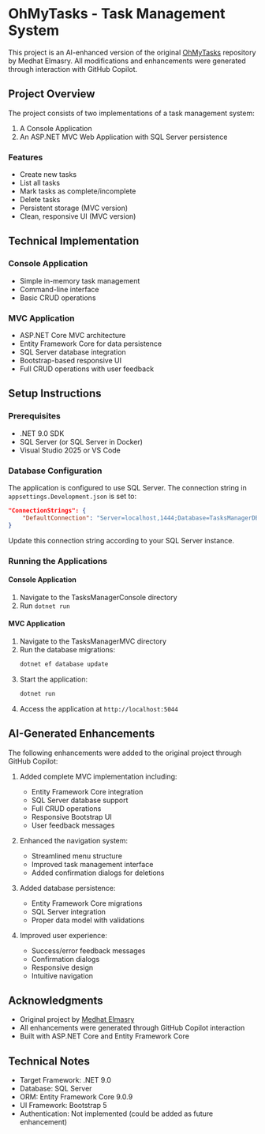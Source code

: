 # OhMyTasks - Task Management System

This project is an AI-enhanced version of the original [OhMyTasks](https://github.com/medhatelmasry/OhMyTasks.git) repository by Medhat Elmasry. All modifications and enhancements were generated through interaction with GitHub Copilot.

## Project Overview

The project consists of two implementations of a task management system:
1. A Console Application
2. An ASP.NET MVC Web Application with SQL Server persistence

### Features

- Create new tasks
- List all tasks
- Mark tasks as complete/incomplete
- Delete tasks
- Persistent storage (MVC version)
- Clean, responsive UI (MVC version)

## Technical Implementation

### Console Application
- Simple in-memory task management
- Command-line interface
- Basic CRUD operations

### MVC Application
- ASP.NET Core MVC architecture
- Entity Framework Core for data persistence
- SQL Server database integration
- Bootstrap-based responsive UI
- Full CRUD operations with user feedback

## Setup Instructions

### Prerequisites
- .NET 9.0 SDK
- SQL Server (or SQL Server in Docker)
- Visual Studio 2025 or VS Code

### Database Configuration
The application is configured to use SQL Server. The connection string in `appsettings.Development.json` is set to:
```json
"ConnectionStrings": {
    "DefaultConnection": "Server=localhost,1444;Database=TasksManagerDB;User Id=sa;Password=SqlPassword!;TrustServerCertificate=True;MultipleActiveResultSets=true"
}
```

Update this connection string according to your SQL Server instance.

### Running the Applications

#### Console Application
1. Navigate to the TasksManagerConsole directory
2. Run `dotnet run`

#### MVC Application
1. Navigate to the TasksManagerMVC directory
2. Run the database migrations:
   ```bash
   dotnet ef database update
   ```
3. Start the application:
   ```bash
   dotnet run
   ```
4. Access the application at `http://localhost:5044`

## AI-Generated Enhancements

The following enhancements were added to the original project through GitHub Copilot:

1. Added complete MVC implementation including:
   - Entity Framework Core integration
   - SQL Server database support
   - Full CRUD operations
   - Responsive Bootstrap UI
   - User feedback messages

2. Enhanced the navigation system:
   - Streamlined menu structure
   - Improved task management interface
   - Added confirmation dialogs for deletions

3. Added database persistence:
   - Entity Framework Core migrations
   - SQL Server integration
   - Proper data model with validations

4. Improved user experience:
   - Success/error feedback messages
   - Confirmation dialogs
   - Responsive design
   - Intuitive navigation

## Acknowledgments

- Original project by [Medhat Elmasry](https://github.com/medhatelmasry/OhMyTasks.git)
- All enhancements were generated through GitHub Copilot interaction
- Built with ASP.NET Core and Entity Framework Core

## Technical Notes

- Target Framework: .NET 9.0
- Database: SQL Server
- ORM: Entity Framework Core 9.0.9
- UI Framework: Bootstrap 5
- Authentication: Not implemented (could be added as future enhancement)